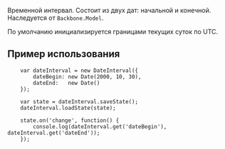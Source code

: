 Временной интервал. Состоит из двух дат: начальной и конечной. Наследуется от `Backbone.Model`.

По умолчанию инициализируется границами текущих суток по UTC.

## Пример использования
```
    var dateInterval = new DateInterval({
        dateBegin: new Date(2000, 10, 30),
        dateEnd:   new Date()
    });
    
    var state = dateInterval.saveState();
    dateInterval.loadState(state);
    
    state.on('change', function() {
        console.log(dateInterval.get('dateBegin'), dateInterval.get('dateEnd'));
    });
```